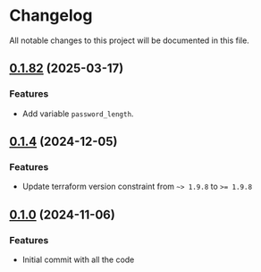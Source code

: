 # Changelog

All notable changes to this project will be documented in this file.

## [0.1.82]() (2025-03-17)

### Features

* Add variable `password_length`.

## [0.1.4]() (2024-12-05)

### Features

* Update terraform version constraint from `~> 1.9.8` to `>= 1.9.8`

## [0.1.0]() (2024-11-06)

### Features

* Initial commit with all the code

